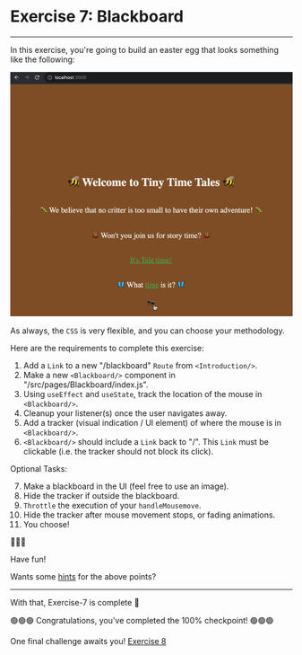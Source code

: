 # Exercise 7: Blackboard

---

In this exercise, you're going to build an easter egg that looks something like the following:

![blackboard](./assets/blackboard.gif)

As always, the `CSS` is very flexible, and you can choose your methodology.

Here are the requirements to complete this exercise:

1. Add a `Link` to a new "/blackboard" `Route` from `<Introduction/>`.
2. Make a new `<Blackboard/>` component in "/src/pages/Blackboard/index.js".
3. Using `useEffect` and `useState`, track the location of the mouse in `<Blackboard/>`.
4. Cleanup your listener(s) once the user navigates away.
5. Add a tracker (visual indication / UI element) of where the mouse is in `<Blackboard/>`.
6. `<Blackboard/>` should include a `Link` back to "/".  This `Link` must be clickable (i.e. the tracker should not block its click).

Optional Tasks:

7. Make a blackboard in the UI (feel free to use an image).
8. Hide the tracker if outside the blackboard.
9. `Throttle` the execution of your `handleMousemove`.
10. Hide the tracker after mouse movement stops, or fading animations.
11. You choose!

🐜🐜🐜

Have fun!

Wants some [hints](./hints/e7h1.md) for the above points?

---

With that, Exercise-7 is complete 🎉

🟢🟢🟢 Congratulations, you've completed the 100% checkpoint! 🟢🟢🟢

One final challenge awaits you! [Exercise 8](./exercise-8.md)
